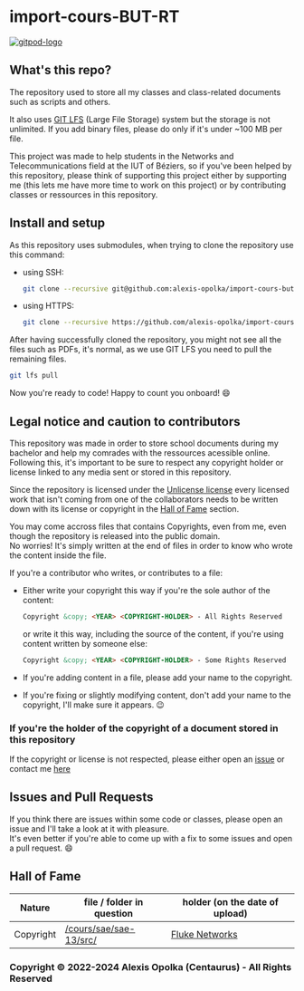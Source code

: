 # import-cours-BUT-RT

[![gitpod-logo](https://gitpod.io/button/open-in-gitpod.svg)](https://gitpod.io/?autostart=true&editor=code-browser#https://github.com/alexis-opolka/import-cours-but-rt/)

## What's this repo?

The repository used to store all my classes and class-related documents such as scripts and others.

It also uses [GIT LFS](https://git-lfs.com/) (Large File Storage) system but the storage is not unlimited.
If you add binary files, please do only if it's under ~100 MB per file.

This project was made to help students in the Networks and Telecommunications field at the IUT of Béziers, so
if you've been helped by this repository, please think of supporting this project either by supporting me
(this lets me have more time to work on this project) or by contributing classes or ressources in this repository.

## Install and setup

As this repository uses submodules, when trying to clone the repository use this command:

- using SSH:

  ```sh
  git clone --recursive git@github.com:alexis-opolka/import-cours-but-rt.git
  ```

- using HTTPS:

  ```sh
  git clone --recursive https://github.com/alexis-opolka/import-cours-but-rt.git
  ```

After having successfully cloned the repository, you might not see all the files such as PDFs, it's normal, as we use GIT LFS you need to pull the remaining files.

```sh
git lfs pull
```

Now you're ready to code! Happy to count you onboard! :smile:

## Legal notice and caution to contributors

This repository was made in order to store school documents during my bachelor and help my comrades with the ressources acessible online.  
Following this, it's important to be sure to respect any copyright holder or license linked to any media sent or stored in this repository.  

Since the repository is licensed under the [Unlicense license](./LICENSE) every licensed work that isn't coming from
one of the collaborators needs to be written down with its license or copyright in the [Hall of Fame](#hall-of-fame) section.

You may come accross files that contains Copyrights, even from me, even though the repository is released into the public domain.  
No worries! It's simply written at the end of files in order to know who wrote the content inside the file.

If you're a contributor who writes, or contributes to a file:

- Either write your copyright this way if you're the sole author of the content:

  ```html
  Copyright &copy; <YEAR> <COPYRIGHT-HOLDER> - All Rights Reserved
  ```

  or write it this way, including the source of the content, if you're using content written by someone else:

  ```html
  Copyright &copy; <YEAR> <COPYRIGHT-HOLDER> - Some Rights Reserved
  ```

- If you're adding content in a file, please add your name to the copyright.
- If you're fixing or slightly modifying content, don't add your name to the copyright, I'll make sure it appears. :wink:

### If you're the holder of the copyright of a document stored in this repository

If the copyright or license is not respected, please either open an [issue](https://github.com/alexis-opolka/import-cours-but-rt/issues) or contact me [here](mailto:alexis-opolka.pro@protonmail.com)

## Issues and Pull Requests

If you think there are issues within some code or classes, please open an issue and I'll take a look at it with pleasure.  
It's even better if you're able to come up with a fix to some issues and open a pull request. :smile:

## Hall of Fame

| Nature | file / folder in question | holder (on the date of upload) |
|--------|---------------------------|--------------------------------|
| Copyright | [/cours/sae/sae-13/src/](https://github.com/alexis-opolka/import-cours-but-rt/tree/master/cours/sae/sae-13/src/) | [Fluke Networks](https://www.flukenetworks.com/) |

### Copyright &copy; 2022-2024 Alexis Opolka (Centaurus) - All Rights Reserved

